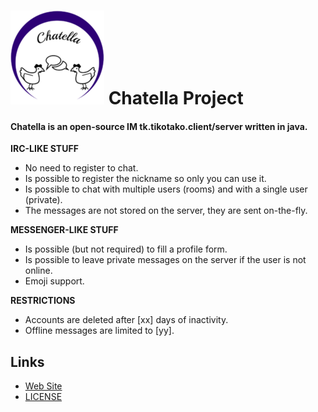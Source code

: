 ![LOGO](Res/Logo/150x150.png "LOGO") Chatella Project 
==============

<h4>Chatella is an open-source IM tk.tikotako.client/server written in java.</h4>

**IRC-LIKE STUFF**
- No need to register to chat.
- Is possible to register the nickname so only you can use it.
- Is possible to chat with multiple users (rooms) and with a single user (private).
- The messages are not stored on the server, they are sent on-the-fly.

**MESSENGER-LIKE STUFF**
- Is possible (but not required) to fill a profile form.
- Is possible to leave private messages on the server if the user is not online.
- Emoji support.

**RESTRICTIONS**
- Accounts are deleted after [xx] days of inactivity.
- Offline messages are limited to [yy].

Links
--------------

- [Web Site](http://www.tikotako.tk/)
- [LICENSE](http://www.gnu.org/licenses/gpl-3.0.txt)